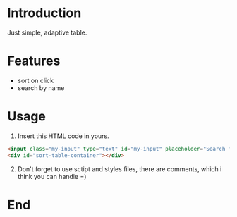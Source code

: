 # Introduction

Just simple, adaptive table.

# Features

- sort on click
- search by name

# Usage

1. Insert this HTML code in yours.

```html
<input class="my-input" type="text" id="my-input" placeholder="Search for names.." title="Type in a name" />
<div id="sort-table-container"></div>
```

2. Don't forget to use sctipt and styles files, there are comments, which i think you can handle =) 

# End
